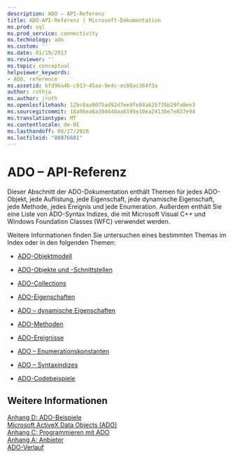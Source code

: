 ```yaml
---
description: ADO – API-Referenz
title: ADO-API-Referenz | Microsoft-Dokumentation
ms.prod: sql
ms.prod_service: connectivity
ms.technology: ado
ms.custom: ''
ms.date: 01/19/2017
ms.reviewer: ''
ms.topic: conceptual
helpviewer_keywords:
- ADO, reference
ms.assetid: bfd96a4b-c913-45aa-9e4c-ec86ac364f3a
author: rothja
ms.author: jroth
ms.openlocfilehash: 12bc8aa9075ad92d7ee9fe84a62b735b29fa0ee3
ms.sourcegitcommit: 18a98ea6a30d448aa6195e10ea2413be7e837e94
ms.translationtype: MT
ms.contentlocale: de-DE
ms.lasthandoff: 08/27/2020
ms.locfileid: "88976681"
---
```

# <a name="ado-api-reference"></a>ADO – API-Referenz
Dieser Abschnitt der ADO-Dokumentation enthält Themen für jedes ADO-Objekt, jede Auflistung, jede Eigenschaft, jede dynamische Eigenschaft, jede Methode, jedes Ereignis und jede Enumeration. Außerdem enthält Sie eine Liste von ADO-Syntax Indizes, die mit Microsoft Visual C++ und Windows Foundation Classes (WFC) verwendet werden.  
  
 Weitere Informationen finden Sie untersuchen eines bestimmten Themas im Index oder in den folgenden Themen:  
  
-   [ADO-Objektmodell](./ado-object-model.md)  
  
-   [ADO-Objekte und -Schnittstellen](./ado-objects-and-interfaces.md)  
  
-   [ADO-Collections](./ado-collections.md)  
  
-   [ADO-Eigenschaften](./ado-properties.md)  
  
-   [ADO – dynamische Eigenschaften](./ado-dynamic-properties.md)  
  
-   [ADO-Methoden](./ado-methods.md)  
  
-   [ADO-Ereignisse](./ado-events.md)  
  
-   [ADO – Enumerationskonstanten](./ado-enumerated-constants.md)  
  
-   [ADO – Syntaxindizes](./ado-syntax-indexes.md)  
  
-   [ADO-Codebeispiele](./ado-code-examples.md)  
  
## <a name="see-also"></a>Weitere Informationen  
 [Anhang D: ADO-Beispiele](../../guide/appendixes/appendix-d-ado-samples.md)   
 [Microsoft ActiveX Data Objects (ADO)](../../microsoft-activex-data-objects-ado.md)   
 [Anhang C: Programmieren mit ADO](../../guide/appendixes/appendix-c-programming-with-ado.md)   
 [Anhang A: Anbieter](../../guide/appendixes/appendix-a-providers.md)   
 [ADO-Verlauf](../../guide/ado-history.md)